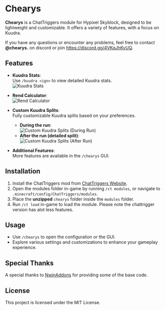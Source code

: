 # Chearys

**Chearys** is a ChatTriggers module for Hypixel Skyblock, designed to be lightweight and customizable. It offers a variety of features, with a focus on Kuudra.

If you have any questions or encounter any problems, feel free to contact **@chearys.** on discord or join https://discord.gg/4VKqJhKvUQ.

## Features

- **Kuudra Stats**:  
  Use `/kuudra <ign>` to view detailed Kuudra stats.  
  ![Kuudra Stats](https://i.imgur.com/kMy1H4s.png)

- **Rend Calculator**:  
  ![Rend Calculator](https://i.imgur.com/b3AJdhr.png)

- **Custom Kuudra Splits**:  
  Fully customizable Kuudra splits based on your preferences.  
  - **During the run**:  
    ![Custom Kuudra Splits (During Run)](https://i.imgur.com/7XehIkn.png)
  - **After the run (detailed split)**:  
    ![Custom Kuudra Splits (After Run)](https://i.imgur.com/eKmkd0S.png)

- **Additional Features**:  
  More features are available in the `/chearys` GUI.

## Installation

1. Install the ChatTriggers mod from [ChatTriggers Website](https://www.chattriggers.com).
2. Open the modules folder in-game by running `/ct modules`, or navigate to `.minecraft/config/ChatTriggers/modules`.
3. Place the **unzipped** `chearys` folder inside the `modules` folder.
4. Run `/ct load` in-game to load the module.
Please note the chattrigger version has alot less features.

## Usage

- Use `/chearys` to open the configuration or the GUI.
- Explore various settings and customizations to enhance your gameplay experience.

## Special Thanks

A special thanks to [NwjnAddons](https://github.com/nwjn/NwjnAddons) for providing some of the base code.

## License

This project is licensed under the MIT License.
